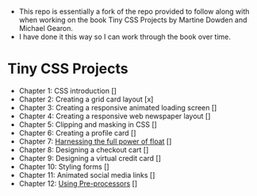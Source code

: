 - This repo is essentially a fork of the repo provided to follow along with when working on the book Tiny CSS Projects by Martine Dowden and Michael Gearon.
- I have done it this way so I can work through the book over time.

# Tiny CSS Projects

* Chapter 1: CSS introduction []
* Chapter 2: Creating a grid card layout [x]
* Chapter 3: Creating a responsive animated loading screen []
* Chapter 4: Creating a responsive web newspaper layout []
* Chapter 5: Clipping and masking in CSS []
* Chapter 6: Creating a profile card []
* Chapter 7: [Harnessing the full power of float](./chapter-07/README.md) []
* Chapter 8: Designing a checkout cart []
* Chapter 9: Designing a virtual credit card []
* Chapter 10: Styling forms []
* Chapter 11: Animated social media links []
* Chapter 12: [Using Pre-processors](./chapter-12/readme.md) []

